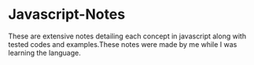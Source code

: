 # Javascript-Notes
These are extensive notes detailing each concept in javascript along with tested codes and examples.These notes were made by me while
I was learning the language.
